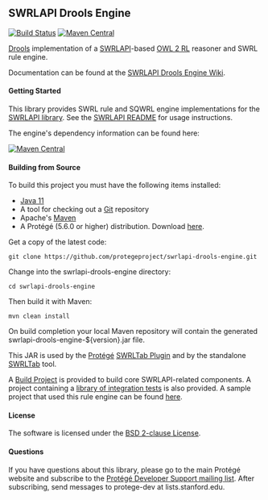 ## SWRLAPI Drools Engine

[![Build Status](https://travis-ci.org/protegeproject/swrlapi-drools-engine.svg?branch=master)](https://travis-ci.org/protegeproject/swrlapi-drools-engine)
[![Maven Central](https://maven-badges.herokuapp.com/maven-central/edu.stanford.swrl/swrlapi-drools-engine/badge.svg)](https://maven-badges.herokuapp.com/maven-central/edu.stanford.swrl/swrlapi-drools-engine)

[Drools](http://www.drools.org/) implementation of a [SWRLAPI](https://github.com/protegeproject/swrlapi/wiki)-based [OWL 2 RL](http://www.w3.org/TR/owl2-profiles/#OWL_2_RL) reasoner and SWRL rule engine. 

Documentation can be found at the [SWRLAPI Drools Engine Wiki](https://github.com/protegeproject/swrlapi-drools-engine/wiki/SWRLAPI-Drools-Engine).

#### Getting Started

This library provides SWRL rule and SQWRL engine implementations for the [SWRLAPI library](https://github.com/protegeproject/swrlapi). See the [SWRLAPI README](https://github.com/protegeproject/swrlapi) for usage instructions.

The engine's dependency information can be found here:

[![Maven Central](https://maven-badges.herokuapp.com/maven-central/edu.stanford.swrl/swrlapi-drools-engine/badge.svg)](https://maven-badges.herokuapp.com/maven-central/edu.stanford.swrl/swrlapi-drools-engine)

#### Building from Source

To build this project you must have the following items installed:

+ [Java 11](https://www.oracle.com/java/technologies/downloads/archive/)
+ A tool for checking out a [Git](https://git-scm.com/) repository
+ Apache's [Maven](https://maven.apache.org/index.html)
+ A Protégé (5.6.0 or higher) distribution. Download [here](https://protege.stanford.edu/products.php#desktop-protege).

Get a copy of the latest code:

    git clone https://github.com/protegeproject/swrlapi-drools-engine.git 

Change into the swrlapi-drools-engine directory:

    cd swrlapi-drools-engine

Then build it with Maven:

    mvn clean install

On build completion your local Maven repository will contain the generated swrlapi-drools-engine-${version}.jar file.

This JAR is used by the [Protégé](http://protege.stanford.edu/) [SWRLTab Plugin](https://github.com/protegeproject/swrltab-plugin)
and by the standalone [SWRLTab](https://github.com/protegeproject/swrltab) tool.

A [Build Project](https://github.com/protegeproject/swrlapi-project) is provided to build core SWRLAPI-related components.
A project containing a [library of integration tests](https://github.com/protegeproject/swrlapi-integration-tests) is also provided.
A sample project that used this rule engine can be found [here](https://github.com/protegeproject/swrlapi-example).

#### License

The software is licensed under the [BSD 2-clause License](https://github.com/protegeproject/swrlapi-drools-engine/blob/master/license.txt).

#### Questions

If you have questions about this library, please go to the main
Protégé website and subscribe to the [Protégé Developer Support
mailing list](http://protege.stanford.edu/support.php#mailingListSupport).
After subscribing, send messages to protege-dev at lists.stanford.edu.
